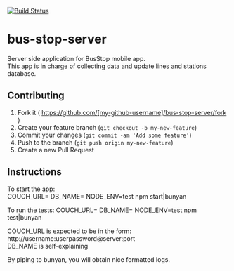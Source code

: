 [![Build Status](https://semaphoreci.com/api/v1/projects/eee79177-df18-4b64-9bc4-e1f1939ecbe0/548061/badge.svg)](https://semaphoreci.com/landry/bus-stop-server)
# bus-stop-server
Server side application for BusStop mobile app.  
This app is in charge of collecting data and update lines and stations database.

## Contributing

1. Fork it ( https://github.com/[my-github-username]/bus-stop-server/fork )
2. Create your feature branch (`git checkout -b my-new-feature`)
3. Commit your changes (`git commit -am 'Add some feature'`)
4. Push to the branch (`git push origin my-new-feature`)
5. Create a new Pull Request

## Instructions

To start the app:  
COUCH_URL=<couch url> DB_NAME=<database name> NODE_ENV=test npm start|bunyan

To run the tests:
COUCH_URL=<couch url> DB_NAME=<database name> NODE_ENV=test npm test|bunyan

COUCH_URL is expected to be in the form: http://username:userpassword@server:port  
DB_NAME is self-explaining

By piping to bunyan, you will obtain nice formatted logs.  
